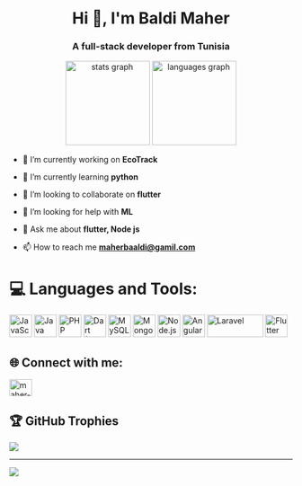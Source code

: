 <h1 align="center">Hi 👋, I'm Baldi Maher </h1>
<h3 align="center">A full-stack developer from Tunisia</h3>

<div align="center"> <img src="https://github-readme-stats.vercel.app/api?username=BenGamraOussama&hide_title=false&hide_rank=false&show_icons=true&include_all_commits=true&count_private=true&disable_animations=false&theme=dracula&locale=en&hide_border=false" height="150" alt="stats graph"  /> <img src="https://github-readme-stats.vercel.app/api/top-langs?username=BenGamraOussama&locale=en&hide_title=false&layout=compact&card_width=320&langs_count=5&theme=dracula&hide_border=false" height="150" alt="languages graph"  /> </div>

- 🔭 I’m currently working on **EcoTrack**

- 🌱 I’m currently learning **python**

- 👯 I’m looking to collaborate on **flutter**

- 🤝 I’m looking for help with **ML**

- 💬 Ask me about **flutter, Node js**

- 📫 How to reach me **maherbaaldi@gamil.com**


# 💻 Languages and Tools:
<p align="left">
  <!-- Langages -->
  <img src="https://cdn.jsdelivr.net/gh/devicons/devicon/icons/javascript/javascript-original.svg" alt="JavaScript" width="40" height="40"/>
  <img src="https://cdn.jsdelivr.net/gh/devicons/devicon/icons/java/java-original.svg" alt="Java" width="40" height="40"/>
  <img src="https://cdn.jsdelivr.net/gh/devicons/devicon/icons/php/php-original.svg" alt="PHP" width="40" height="40"/>
  <img src="https://cdn.jsdelivr.net/gh/devicons/devicon/icons/dart/dart-original.svg" alt="Dart (Flutter)" width="40" height="40"/>

  <!-- Bases de données -->
  <img src="https://cdn.jsdelivr.net/gh/devicons/devicon/icons/mysql/mysql-original-wordmark.svg" alt="MySQL" width="40" height="40"/>
  <img src="https://cdn.jsdelivr.net/gh/devicons/devicon/icons/mongodb/mongodb-original-wordmark.svg" alt="MongoDB" width="40" height="40"/>

  <!-- Frameworks -->
  <img src="https://cdn.jsdelivr.net/gh/devicons/devicon/icons/nodejs/nodejs-original.svg" alt="Node.js" width="40" height="40"/>
  <img src="https://angular.io/assets/images/logos/angular/angular.svg" alt="Angular" width="40" height="40"/>
<img src="https://www.vectorlogo.zone/logos/laravel/laravel-ar21.svg" alt="Laravel" width="100" height="40"/>
  <img src="https://cdn.jsdelivr.net/gh/devicons/devicon/icons/flutter/flutter-original.svg" alt="Flutter" width="40" height="40"/>

</p>


## 🌐 Connect with me:
<p align="left">
<a href="https://linkedin.com/in/maher-baldi-3b77312bb" target="blank"><img align="center" src="https://raw.githubusercontent.com/rahuldkjain/github-profile-readme-generator/master/src/images/icons/Social/linked-in-alt.svg" alt="maher-baldi" height="30" width="40" /></a>
</p>

## 🏆 GitHub Trophies
![](https://github-profile-trophy.vercel.app/?username=somranimehdi&theme=radical&no-frame=false&no-bg=true&margin-w=4)

---
[![](https://visitcount.itsvg.in/api?id=somranimehdi&icon=0&color=0)](https://visitcount.itsvg.in)
